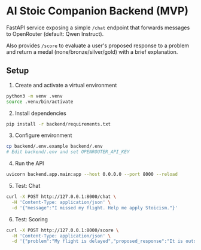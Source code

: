 # AI Stoic Companion Backend (MVP)

FastAPI service exposing a simple `/chat` endpoint that forwards messages to OpenRouter (default: Qwen Instruct).

Also provides `/score` to evaluate a user's proposed response to a problem and return a medal (none/bronze/silver/gold) with a brief explanation.

## Setup

1. Create and activate a virtual environment

```bash
python3 -m venv .venv
source .venv/bin/activate
```

2. Install dependencies

```bash
pip install -r backend/requirements.txt
```

3. Configure environment

```bash
cp backend/.env.example backend/.env
# Edit backend/.env and set OPENROUTER_API_KEY
```

4. Run the API

```bash
uvicorn backend.app.main:app --host 0.0.0.0 --port 8000 --reload
```

5. Test: Chat

```bash
curl -X POST http://127.0.0.1:8000/chat \
  -H 'Content-Type: application/json' \
  -d '{"message":"I missed my flight. Help me apply Stoicism."}'
```

6. Test: Scoring

```bash
curl -X POST http://127.0.0.1:8000/score \
  -H 'Content-Type: application/json' \
  -d '{"problem":"My flight is delayed","proposed_response":"It is outside my control, I will stay calm and focus on what I can do next."}'
``` 